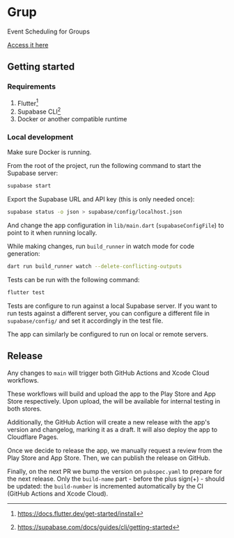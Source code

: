 # Grup

Event Scheduling for Groups

[Access it here](https://appfor.it)

## Getting started

### Requirements

1. Flutter[^flutter-get-started]
2. Supabase CLI[^supabase-cli]
3. Docker or another compatible runtime

### Local development

Make sure Docker is running.

From the root of the project, run the following command to start the Supabase server:

```sh
supabase start
```

Export the Supabase URL and API key (this is only needed once):

```sh
supabase status -o json > supabase/config/localhost.json
```

And change the app configuration in `lib/main.dart` (`supabaseConfigFile`) to point to it when running locally.

While making changes, run `build_runner` in watch mode for code generation:

```sh
dart run build_runner watch --delete-conflicting-outputs
```

Tests can be run with the following command:

```sh
flutter test
```

Tests are configure to run against a local Supabase server.
If you want to run tests against a different server,
you can configure a different file in `supabase/config/`
and set it accordingly in the test file.

The app can similarly be configured to run on local or remote servers.

## Release

Any changes to `main` will trigger both GitHub Actions and Xcode Cloud workflows.

These workflows will build and upload the app to the Play Store and App Store respectively.
Upon upload, the will be available for internal testing in both stores.

Additionally, the GitHub Action will create a new release with the app's version and changelog, marking it as a draft.
It will also deploy the app to Cloudflare Pages.

Once we decide to release the app, we manually request a review from the Play Store and App Store.
Then, we can publish the release on GitHub.

Finally, on the next PR we bump the version on `pubspec.yaml` to prepare for the next release.
Only the `build-name` part - before the plus sign(+) - should be updated:
the `build-number` is incremented automatically by the CI (GitHub Actions and Xcode Cloud).

[^flutter-get-started]: https://docs.flutter.dev/get-started/install

[^supabase-cli]: https://supabase.com/docs/guides/cli/getting-started
